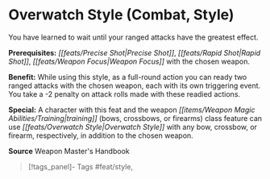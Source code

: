﻿---
cssclass: [feats]

---
# Overwatch Style (Combat, Style)

You have learned to wait until your ranged attacks have the greatest effect.

**Prerequisites:** _[[feats/Precise Shot|Precise Shot]]_, _[[feats/Rapid Shot|Rapid Shot]]_, _[[feats/Weapon Focus|Weapon Focus]]_ with the chosen weapon.

**Benefit:** While using this style, as a full-round action you can ready two ranged attacks with the chosen weapon, each with its own triggering event. You take a -2 penalty on attack rolls made with these readied actions.

**Special:** A character with this feat and the weapon _[[items/Weapon Magic Abilities/Training|training]]_ (bows, crossbows, or firearms) class feature can use _[[feats/Overwatch Style|Overwatch Style]]_ with any bow, crossbow, or firearm, respectively, in addition to the chosen weapon.

**Source** Weapon Master's Handbook
>[!tags_panel]- Tags
> #feat/style, 